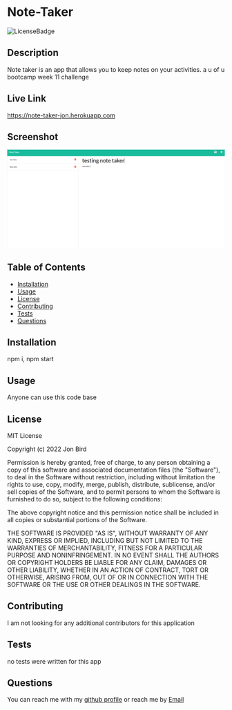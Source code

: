 
  # Note-Taker
  
  ![LicenseBadge](https://img.shields.io/github/license/attidack/Note-Taker)
  

  ## Description
  Note taker is an app that allows you to keep notes on your activities.  a u of u bootcamp week 11 challenge

  ## Live Link
  https://note-taker-jon.herokuapp.com

  ## Screenshot
  ![Screenshot](public/assets/imgs/screenshot.png)

  ## Table of Contents
  - [Installation](#Installation)
  - [Usage](#Usage)
  - [License](#license)
  - [Contributing](#Contributing)
  - [Tests](#Tests)
  - [Questions](#Questions)

  ## Installation
  npm i, npm start

  ## Usage
  Anyone can use this code base
  
  ## License
   MIT License

Copyright (c) 2022 Jon Bird

Permission is hereby granted, free of charge, to any person obtaining a copy
of this software and associated documentation files (the "Software"), to deal
in the Software without restriction, including without limitation the rights
to use, copy, modify, merge, publish, distribute, sublicense, and/or sell
copies of the Software, and to permit persons to whom the Software is
furnished to do so, subject to the following conditions:

The above copyright notice and this permission notice shall be included in all
copies or substantial portions of the Software.

THE SOFTWARE IS PROVIDED "AS IS", WITHOUT WARRANTY OF ANY KIND, EXPRESS OR
IMPLIED, INCLUDING BUT NOT LIMITED TO THE WARRANTIES OF MERCHANTABILITY,
FITNESS FOR A PARTICULAR PURPOSE AND NONINFRINGEMENT. IN NO EVENT SHALL THE
AUTHORS OR COPYRIGHT HOLDERS BE LIABLE FOR ANY CLAIM, DAMAGES OR OTHER
LIABILITY, WHETHER IN AN ACTION OF CONTRACT, TORT OR OTHERWISE, ARISING FROM,
OUT OF OR IN CONNECTION WITH THE SOFTWARE OR THE USE OR OTHER DEALINGS IN THE
SOFTWARE.

   
  ## Contributing
  I am not looking for any additional contributors for this application

  ## Tests
  no tests were written for this app

  ## Questions
  You can reach me with my [github profile](https://github.com/attidack)
   or reach me by [Email](mailto:attidack@gmail.com)


